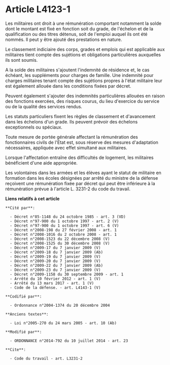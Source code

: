 # Article L4123-1

Les militaires ont droit à une rémunération comportant notamment la solde dont le montant est fixé en fonction soit du grade,
de l'échelon et de la qualification ou des titres détenus, soit de l'emploi auquel ils ont été nommés. Il peut y être ajouté
des prestations en nature. 

Le classement indiciaire des corps, grades et emplois qui est applicable aux militaires tient compte des sujétions et
obligations particulières auxquelles ils sont soumis. 

A la solde des militaires s'ajoutent l'indemnité de résidence et, le cas échéant, les suppléments pour charges de famille.
Une indemnité pour charges militaires tenant compte des sujétions propres à l'état militaire leur est également allouée dans
les conditions fixées par décret. 

Peuvent également s'ajouter des indemnités particulières allouées en raison des fonctions exercées, des risques courus, du
lieu d'exercice du service ou de la qualité des services rendus. 

Les statuts particuliers fixent les règles de classement et d'avancement dans les échelons d'un grade. Ils peuvent prévoir
des échelons exceptionnels ou spéciaux. 

Toute mesure de portée générale affectant la rémunération des fonctionnaires civils de l'Etat est, sous réserve des mesures
d'adaptation nécessaires, appliquée avec effet simultané aux militaires. 

Lorsque l'affectation entraîne des difficultés de logement, les militaires bénéficient d'une aide appropriée. 

Les volontaires dans les armées et les élèves ayant le statut de militaire en formation dans les écoles désignées par arrêté
du ministre de la défense reçoivent une rémunération fixée par décret qui peut être inférieure à la rémunération prévue à
l'article L. 3231-2 du code du travail.

**Liens relatifs à cet article**

	**Cité par**:

	  - Décret n°85-1148 du 24 octobre 1985 - art. 3 (VD)
	  - Décret n°97-900 du 1 octobre 1997 - art. 2 (V)
	  - Décret n°97-900 du 1 octobre 1997 - art. 6 (V)
	  - Décret n°2008-198 du 27 février 2008 - art. 1
	  - Décret n°2008-1016 du 2 octobre 2008 - art. 1
	  - Décret n°2008-1523 du 22 décembre 2008 (V)
	  - Décret n°2008-1525 du 30 décembre 2008 (V)
	  - Décret n°2009-17 du 7 janvier 2009 (V)
	  - Décret n°2009-18 du 7 janvier 2009 (Ab)
	  - Décret n°2009-19 du 7 janvier 2009 (V)
	  - Décret n°2009-20 du 7 janvier 2009 (V)
	  - Décret n°2009-22 du 7 janvier 2009 (Ab)
	  - Décret n°2009-23 du 7 janvier 2009 (V)
	  - Décret n°2009-1158 du 30 septembre 2009 - art. 1
	  - Arrêté du 10 février 2012 - art. 1 (V)
	  - Arrêté du 13 mars 2017 - art. 1 (V)
	  - Code de la défense. - art. L4143-1 (V)

	**Codifié par**:

	  - Ordonnance n°2004-1374 du 20 décembre 2004

	**Anciens textes**:

	  - Loi n°2005-270 du 24 mars 2005 - art. 10 (Ab)

	**Modifié par**:

	  - ORDONNANCE n°2014-792 du 10 juillet 2014 - art. 23

	**Cite**:

	  - Code du travail - art. L3231-2
